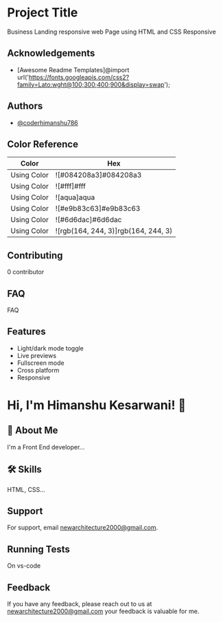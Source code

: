
# Project Title
Business Landing responsive web Page using HTML and CSS
Responsive



## Acknowledgements

 - [Awesome Readme Templates]@import url('https://fonts.googleapis.com/css2?family=Lato:wght@100;300;400;900&display=swap');
## Authors

- [@coderhimanshu786](https://www.github.com/coderhimanshu786)

## Color Reference

| Color             | Hex                                                                |
| ----------------- | ------------------------------------------------------------------ |
| Using Color | ![#084208a3]#084208a3 |
| Using Color | ![#fff]#fff |
| Using Color | ![aqua]aqua |
| Using Color | ![#e9b83c63]#e9b83c63 |
|  Using Color | ![#6d6dac]#6d6dac |
|  Using Color | ![rgb(164, 244, 3)]rgb(164, 244, 3) |


## Contributing

0 contributor



## FAQ

FAQ


## Features

- Light/dark mode toggle
- Live previews
- Fullscreen mode
- Cross platform
- Responsive


# Hi, I'm Himanshu Kesarwani! 👋


## 🚀 About Me
I'm a Front End developer...


## 🛠 Skills

 HTML, CSS...


## Support

For support, email newarchitecture2000@gmail.com.


## Running Tests

On vs-code


## Feedback

If you have any feedback, please reach out to us at newarchitecture2000@gmail.com your feedback is valuable for me.

